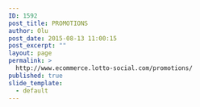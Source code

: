 ```yaml
---
ID: 1592
post_title: PROMOTIONS
author: Olu
post_date: 2015-08-13 11:00:15
post_excerpt: ""
layout: page
permalink: >
  http://www.ecommerce.lotto-social.com/promotions/
published: true
slide_template:
  - default
---
```

